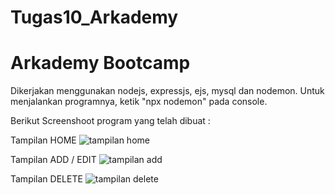 # Tugas10_Arkademy
# Arkademy Bootcamp

Dikerjakan menggunakan nodejs, expressjs, ejs, mysql dan nodemon. Untuk menjalankan programnya, ketik "npx nodemon" pada console.	

  Berikut Screenshoot program yang telah dibuat :
  
  Tampilan HOME
  ![tampilan home](https://github.com/webprogrammingali/Tugas10_Arkademy/blob/master/ss3.png)

  Tampilan ADD / EDIT
  ![tampilan add](https://github.com/webprogrammingali/Tugas10_Arkademy/blob/master/ss4.png)

  Tampilan DELETE
  ![tampilan delete](https://github.com/webprogrammingali/Tugas10_Arkademy/blob/master/ss5.png)
